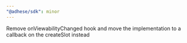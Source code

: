 ```yaml
---
"@adhese/sdk": minor
---
```


Remove onViewabilityChanged hook and move the implementation to a callback on the createSlot instead
